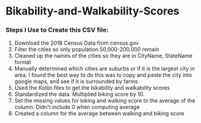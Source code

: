 # Bikability-and-Walkability-Scores

### Steps I Use to Create this CSV file:

1. Download the 2018 Census Data from census.gov
2. Filter the cities so only population 50,000-200,000 remain
3. Cleaned up the names of the cities so they are in CityName, StateName format
4. Manually determined which cities are suburbs or if it is the largest city in area. I found the best way to do this was to copy and paste the city into google maps, and see if it is surrounded by farms.
5. Used the Kotlin files to get the bikability and walkability scores
6. Standardized the data. Multiplied biking score by 10.
7. Set the missing values for biking and walking score to the average of the column. Didn't include 0 when computing average
8. Created a column for the average between walking and biking score